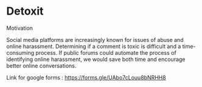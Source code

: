 # Detoxit
Motivation

Social media platforms are increasingly known for issues of abuse and online harassment.
Determining if a comment is toxic is difficult and a time-consuming process.
If public forums could automate the process of identifying online harassment, we would save both time and encourage better online conversations.

Link for google forms : https://forms.gle/UAbo7cLouu8bNRHH8
